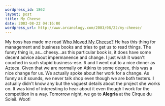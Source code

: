 ```yaml
--- 
wordpress_id: 1862
layout: post
title: My Cheese
date: 2003-08-22 04:16:00
wordpress_url: http://www.arcanology.com/2003/08/22/my-cheese/
---
```

My boss has made me read <a href="http://www.whomovedmycheese.com/">Who Moved My Cheese?</a> He has this thing for management and business books and tries to get us to read things. The funny thing is, as...cheesy...as this particular book is, it does have some decent advice about impermanence and change. I just wish it wasn&apos;t couched in such stupid business-ese. R and I went out to a nice dinner as Azteca. Given that we are normally on Atkins to some degree, this was a nice change for us. We actually spoke about her work for a change. As funny as it sounds, we never talk shop even though we are both testers. I actually didn&apos;t know any but the vaguest details about the project she works on. It was kind of interesting to hear about it even though I work for the competition in a way. Tomorrow night, we go to <b>Alegria</b> at the Cirque du Soleil. Woot!